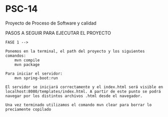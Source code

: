 # PSC-14
Proyecto de Proceso de Software y calidad

PASOS A SEGUIR PARA EJECUTAR EL PROYECTO

    FASE 1 -->

    Ponemos en la terminal, el path del proyecto y los siguientes comandos:
        mvn compile
        mvn package

    Para iniciar el servidor:
        mvn spring-boot:run
    
    El servidor se iniciará correctamente y el index.html será visible en localhost:8080/templates/index.html. A partir de este punto se podrá navegar por los distintos archivos .html desde el navegador.

    Una vez terminado utilizamos el comando mvn clear para borrar lo preciamente copilado